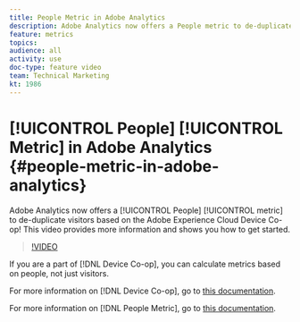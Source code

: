 ```yaml
---
title: People Metric in Adobe Analytics
description: Adobe Analytics now offers a People metric to de-duplicate visitors based on the Adobe Experience Cloud Device Co-op! This video provides more information and shows you how to get started.
feature: metrics
topics: 
audience: all
activity: use
doc-type: feature video
team: Technical Marketing
kt: 1986
---
```


# [!UICONTROL People] [!UICONTROL Metric] in Adobe Analytics {#people-metric-in-adobe-analytics}

Adobe Analytics now offers a [!UICONTROL People] [!UICONTROL metric] to de-duplicate visitors based on the Adobe Experience Cloud Device Co-op! This video provides more information and shows you how to get started.

>[!VIDEO](https://video.tv.adobe.com/v/24037/?quality=12)

If you are a part of [!DNL Device Co-op], you can calculate metrics based on people, not just visitors.

For more information on [!DNL Device Co-op], go to [this documentation](https://marketing.adobe.com/resources/help/en_US/mcdc/).

For more information on [!DNL People Metric], go to [this documentation](https://marketing.adobe.com/resources/help/en_US/mcdc/mcdc-people.html).
